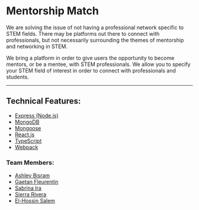 # Mentorship Match

We are solving the issue of not having a professional network specific to STEM fields. There may be platforms out there to connect with professionals, but not necessarily surrounding the themes of mentorship and networking in STEM. 

We bring a platform in order to give users the opportunity to become mentors, or be a mentee, with STEM professionals. We allow you to specify your STEM field of interest in order to connect with professionals and students.

---
## Technical Features:
- [Express (Node.js)](https://expressjs.com/)
- [MongoDB](https://www.mongodb.com/)
- [Mongoose](https://mongoosejs.com/)
- [React.js](https://react.dev/)
- [TypeScript](https://www.typescriptlang.org/)
- [Webpack](https://webpack.js.org/)

### Team Members:
- [Ashley Bisram](https://github.com/ashleybisram)
- [Gaetan Fleurentin](https://github.com/Gfleurentin)
- [Sabrina Ira](https://github.com/sabrinaira)
- [Sierra Rivera](https://github.com/SierraR-AI)
- [El-Hossin Salem]()
